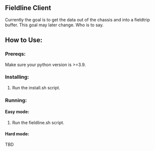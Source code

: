 ## Fieldline Client

Currently the goal is to get the data out of the chassis and into a fieldtrip buffer. This goal may later change. Who is to say.

## How to Use:
### Prereqs:
Make sure your python version is >=3.9.

### Installing:
1. Run the install.sh script. 

### Running:
#### Easy mode:
1. Run the fieldline.sh script.

#### Hard mode:
TBD